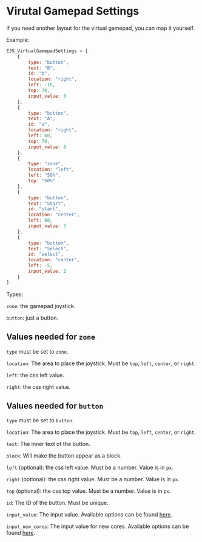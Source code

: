 
# Virutal Gamepad Settings

If you need another layout for the virtual gamepad, you can map it yourself.

Example:

```js
EJS_VirtualGamepadSettings = [
    {
        type: "button",
        text: "B",
        id: "b",
        location: "right",
        left: -10,
        top: 70,
        input_value: 0
    },
    {
        type: "button",
        text: "A",
        id: "a",
        location: "right",
        left: 60,
        top: 70,
        input_value: 8
    },
    {
        type: "zone",
        location: "left",
        left: "50%",
        top: "50%"
    },
    {
        type: "button",
        text: "Start",
        id: "start",
        location: "center",
        left: 60,
        input_value: 3
    },
    {
        type: "button",
        text: "Select",
        id: "select",
        location: "center",
        left: -5,
        input_value: 2
    }
]
```

Types:

`zone`: the gamepad joystick.

`button`: just a button.



## Values needed for `zone`

`type` must be set to `zone`.

`location`: The area to place the joystick. Must be `top`, `left`, `center`, or `right`.

`left`: the css left value.

`right`: the css right value.


## Values needed for `button`

`type` must be set to `button`.

`location`: The area to place the joystick. Must be `top`, `left`, `center`, or `right`.

`text`: The inner text of the button.

`block`: Will make the button appear as a block.

`left` (optional): the css left value. Must be a number. Value is in `px`.

`right` (optional): the css right value. Must be a number. Value is in `px`.

`top` (optional): the css top value. Must be a number. Value is in `px`.

`id`: The ID of the button. Must be unique.

`input_value`: The input value. Available options can be found [here](https://github.com/ethanaobrien/emulatorjs/blob/018c39d4065b866487f8f18ca88c9488eab69a6d/data/emu-main.js#L2998).

`input_new_cores`: The input value for new cores. Available options can be found [here](https://github.com/ethanaobrien/emulatorjs/blob/018c39d4065b866487f8f18ca88c9488eab69a6d/data/emu-main.js#L2998).
